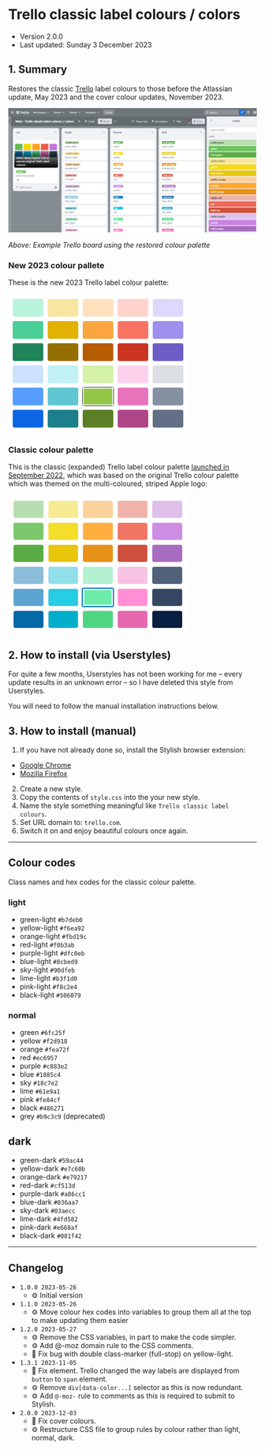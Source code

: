 # Trello classic label colours / colors

* Version 2.0.0
* Last updated: Sunday 3 December 2023


## 1. Summary

Restores the classic [Trello](https://trello.com) label colours to those before the Atlassian update, May 2023 and the cover colour updates, November 2023.

![2023 colours](trello-classic-label-colours.png "Example Trello board using the restored colour palette")

_Above: Example Trello board using the restored colour palette_


### New 2023 colour pallete

These is the new 2023 Trello label colour palette:

![2023 colours](trello-colours-2023.png "New")


### Classic colour palette

This is the classic (expanded) Trello label colour palette [launched in September 2022](https://blog.trello.com/20-new-trello-label-colors), which was based on the original Trello colour palette which was themed on the multi-coloured, striped Apple logo:

![Classic colours](trello-colours-classic.png "Classic")


## 2. How to install (via Userstyles)

For quite a few months, Userstyles has not been working for me – every update results in an unknown error – so I have deleted this style from Userstyles.

You will need to follow the manual installation instructions below.


## 3. How to install (manual)

1. If you have not already done so, install the Stylish browser extension:

* [Google Chrome](https://chrome.google.com/webstore/detail/stylish-custom-themes-for/fjnbnpbmkenffdnngjfgmeleoegfcffe)
* [Mozilla Firefox](https://addons.mozilla.org/en-GB/firefox/addon/stylish/)

2. Create a new style.
3. Copy the contents of `style.css` into the your new style.
4. Name the style something meaningful like `Trello classic label colours`.
5. Set URL domain to: `trello.com`.
6. Switch it on and enjoy beautiful colours once again.


---


## Colour codes

Class names and hex codes for the classic colour palette.


### light

* green-light `#b7deb0`
* yellow-light `#f6ea92`
* orange-light `#fbd19c`
* red-light `#f0b3ab`
* purple-light `#dfc0eb`
* blue-light `#8cbed9`
* sky-light `#90dfeb`
* lime-light `#b3f1d0`
* pink-light `#f8c2e4`
* black-light `#506079`


### normal

* green `#6fc25f`
* yellow `#f2d918`
* orange `#fea72f`
* red `#ec6957`
* purple `#c883e2`
* blue `#1885c4`
* sky `#18c7e2`
* lime `#61e9a1`
* pink `#fe84cf`
* black `#486271`
* grey `#b9c3c9` (deprecated)


## dark

* green-dark `#59ac44`
* yellow-dark `#e7c60b`
* orange-dark `#e79217`
* red-dark `#cf513d`
* purple-dark `#a86cc1`
* blue-dark `#036aa7`
* sky-dark `#03aecc`
* lime-dark `#4fd582`
* pink-dark `#e668af`
* black-dark `#081f42` 


---


## Changelog

* `1.0.0 2023-05-26` 
    * ⚙ Initial version
* `1.1.0 2023-05-26`
    * ⚙ Move colour hex codes into variables to group them all at the top to make updating them easier
* `1.2.0 2023-05-27`
    * ⚙ Remove the CSS variables, in part to make the code simpler.
    * ⚙ Add @-moz domain rule to the CSS comments.
    * 🐛 Fix bug with double class-marker (full-stop) on yellow-light.
* `1.3.1 2023-11-05`
    * 🐛 Fix element. Trello changed the way labels are displayed from `button` to `span` element.
    * ⚙ Remove `div[data-color...]` selector as this is now redundant.
    * ⚙ Add `@-moz-` rule to comments as this is required to submit to Stylish.
* `2.0.0 2023-12-03`
    * 🐛 Fix cover colours.
    * ⚙ Restructure CSS file to group rules by colour rather than light, normal, dark.